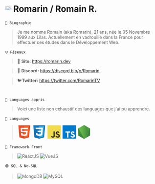 # <img src="https://images.emojiterra.com/twitter/v13.0/512px/1f1eb-1f1f7.png" width="20" height="20"/> **Romarin / Romain R.**
`📖 Biographie`
> Je me nomme Romain (aka Romarin), 21 ans, née le 05 Novembre 1999 aux Lilas. Actuellement en vadrouille dans la France pour effectuer ces études dans le Développement Web.

`🌐 Réseaux`
> 🔗 **Site:** https://romarin.dev

> 📲 **Discord:** https://discord.bio/p/Romarin

> 🐦**Twitter:** https://twitter.com/RomarinTV
# 
`🧠 Languages appris`
> Voici une liste non exhaustif des languages que j'ai pu apprendre.

`🔴 Languages`
> <img alt="HTML5" width="45px" src="https://raw.githubusercontent.com/devicons/devicon/2809b567852a4648062a2d3e7c1c531367458c0b/icons/html5/html5-original.svg" />
> <img alt="CSS3" width="45px" src="https://raw.githubusercontent.com/devicons/devicon/2809b567852a4648062a2d3e7c1c531367458c0b/icons/css3/css3-original.svg" />
> <img alt="JavaScript" width="45px" src="https://raw.githubusercontent.com/devicons/devicon/2809b567852a4648062a2d3e7c1c531367458c0b/icons/javascript/javascript-original.svg" />
> <img alt="Typescript" width="45px" src="https://raw.githubusercontent.com/devicons/devicon/2809b567852a4648062a2d3e7c1c531367458c0b/icons/typescript/typescript-plain.svg" />
> <img alt="Node.js" width="45px" src="https://raw.githubusercontent.com/devicons/devicon/2809b567852a4648062a2d3e7c1c531367458c0b/icons/nodejs/nodejs-original.svg" />
`🔵 Framework Front`
> <img alt="ReactJS" width="45px" src="https://cdn.svgporn.com/logos/react.svg" />
> <img alt="VueJS" width="45px" src="https://cdn.svgporn.com/logos/vue.svg" />

`🟢 SQL & No-SQL`
> <img alt="MongoDB" width="45px" src="https://cdn.worldvectorlogo.com/logos/mongodb-icon-1.svg" />
> <img alt="MySQL" width="45px" src="https://cdn.svgporn.com/logos/mysql.svg" />
#
